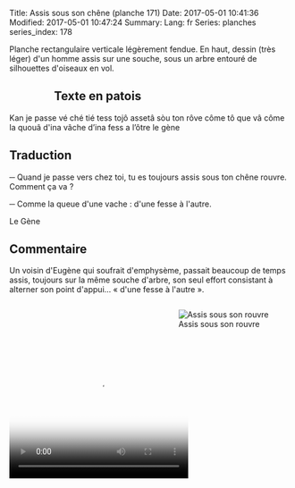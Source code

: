 Title: Assis sous son chêne (planche 171)
Date: 2017-05-01 10:41:36
Modified: 2017-05-01 10:47:24
Summary: 
Lang: fr
Series: planches
series_index: 178

Planche rectangulaire verticale légèrement fendue. En haut, dessin
(très léger) d'un homme assis sur une souche, sous un arbre entouré de
silhouettes d'oiseaux en vol.

<figure class="image-block" style="float: left;">
  <img alt="" src="{static}/images/planche_171_v2.png">
  <figcaption style="max-width: 230px"></figcaption>
</figure>

## Texte en patois

Kan je passe vé ché tié tess tojô assetâ sòu ton rôve côme tô que vâ
côme la quouâ d'ina vâche d’ina fess a l’ôtre le gène

## Traduction

─ Quand je passe vers chez toi, tu es toujours assis sous ton chêne
rouvre. Comment ça va ?

─ Comme la queue d'une vache : d'une fesse à l'autre.

Le Gène

## Commentaire

Un voisin d'Eugène qui soufrait d'emphysème, passait beaucoup de temps
assis, toujours sur la même souche d'arbre, son seul effort consistant
à alterner son point d'appui… « d'une fesse à l'autre ».

<figure class="image-block" style="float: right;">
  <img alt="Assis sous son rouvre" src="{static}/images/planche_171_dessin.png">
  <figcaption style="max-width: 280px">Assis sous son rouvre</figcaption>
</figure>

<div style="display: table; clear: both;"></div>

<video width="320" height="240" controls
  poster="{static}/images/thumbnails/video_171-2.jpg">
  <source src="https://d1njpgd0ygatdn.cloudfront.net/video_171-2.mp4" type="video/mp4">
</video>
